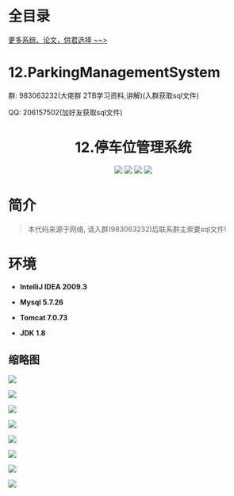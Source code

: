 # 全目录

[更多系统、论文，供君选择 ~~>](https://www.bitwise.net.cn)
# 12.ParkingManagementSystem

<p>群: 983063232(大佬群 2TB学习资料,讲解)(入群获取sql文件)</p>
<p>QQ: 206157502(加好友获取sql文件)</p>

<p><h1 align="center">12.停车位管理系统</h1></p>

<p align="center">
	<img src="https://img.shields.io/badge/jdk-1.8-orange.svg"/>
    <img src="https://img.shields.io/badge/Spring-5.x-lightgrey.svg"/>
    <img src="https://img.shields.io/badge/Struts-3.x-blue.svg"/>
    <img src="https://img.shields.io/badge/hibernate-3.x-blue.svg"/>
</p>

# 简介

> 本代码来源于网络, 请入群(983063232)后联系群主索要sql文件!
>


# 环境

- <b>IntelliJ IDEA 2009.3</b>

- <b>Mysql 5.7.26</b>

- <b>Tomcat 7.0.73</b>

- <b>JDK 1.8</b>


## 缩略图

![](https://bitwise.oss-cn-heyuan.aliyuncs.com/2024/9/10/24bb7432-ef01-4c17-81d0-e977faab5119.png)

![](https://bitwise.oss-cn-heyuan.aliyuncs.com/2024/9/10/a6c67d7b-87ca-46a6-b638-61f3aa057e0b.png)

![](https://bitwise.oss-cn-heyuan.aliyuncs.com/2024/9/10/4c9e7111-6828-4ba5-9ab5-1096d1d6e5e6.png)

![](https://bitwise.oss-cn-heyuan.aliyuncs.com/2024/9/10/a2cf1d62-1fbf-4e83-857d-2509a47cdb42.png)

![](https://bitwise.oss-cn-heyuan.aliyuncs.com/2024/9/10/e0cdeaf9-4b0b-4e8a-a46c-306a4094dbfe.png)

![](https://bitwise.oss-cn-heyuan.aliyuncs.com/2024/9/10/6c4b4948-fa59-422f-8ba9-9a2e70609be2.png)

![](https://bitwise.oss-cn-heyuan.aliyuncs.com/2024/9/10/4c895554-b62b-424b-bc5c-0c70fb59498c.png)

![](https://bitwise.oss-cn-heyuan.aliyuncs.com/2024/9/10/454c72fb-846f-4a8e-adf5-0be4b79e17fd.png)


